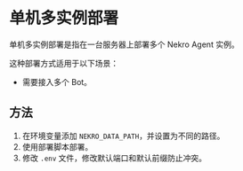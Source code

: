 # 单机多实例部署

单机多实例部署是指在一台服务器上部署多个 Nekro Agent 实例。

这种部署方式适用于以下场景：

- 需要接入多个 Bot。

## 方法

1.  在环境变量添加 `NEKRO_DATA_PATH`，并设置为不同的路径。
2.  使用部署脚本部署。
3.  修改 `.env` 文件，修改默认端口和默认前缀防止冲突。
